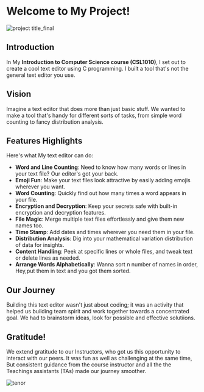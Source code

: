 # Welcome to My Project!
![project title_final](https://github.com/Nitin2005verma/ICS_major_project/assets/163852941/99a11e2a-f7bf-4c54-b105-258ced043266)

## Introduction
In My **Introduction to Computer Science course (CSL1010)**, I set out to create a cool text editor using C programming. I built a tool that's not the general text editor you use.

## Vision
Imagine a text editor that does more than just basic stuff. We wanted to make a tool that's handy for different sorts of tasks, from simple word counting to fancy distribution analysis.

## Features Highlights
Here's what My text editor can do:
- **Word and Line Counting**: Need to know how many words or lines in your text file? Our editor's got your back.
- **Emoji Fun**: Make your text files look attractive by easily adding emojis wherever you want.
- **Word Counting**: Quickly find out how many times a word appears in your file.
- **Encryption and Decryption**: Keep your secrets safe with built-in encryption and decryption features.
- **File Magic**: Merge multiple text files effortlessly and give them new names too.
- **Time Stamp**: Add dates and times wherever you need them in your file.
- **Distribution Analysis**: Dig into your mathematical variation distribution of data for insights.
- **Content Handling**: Peek at specific lines or whole files, and tweak text or delete lines as needed.
- **Arrange Words Alphabetically**: Wanna sort n number of names in order, Hey,put them in text and you got them sorted.

## Our Journey
Building this text editor wasn't just about coding; it was an activity that helped us building team spirit and work together towards a concentrated goal. We had to brainstorm ideas, look for possible and effective solutiions.


## Gratitude!
We extend gratitude to our Instructors, who got us this opportunity to interact with our peers. It was fun as well as challenging at the same time, But consistent guidance from the course instructor and all the the Teachings assistants (TAs) made our journey smoother.

![tenor](https://github.com/Nitin2005verma/ICS_major_project/assets/163852941/ebeb2d28-2d66-4e66-ba36-0d2e9247feab)



